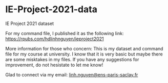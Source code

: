 # IE-Project-2021-data
IE Project 2021 dataset 

For my command file, I published it as the following link:
https://rpubs.com/hdlinhnguyen/ieproject2021

More information for those who concern: This is my dataset and command file for my course at university. I know that it is very basic but maybe there are some misktakes in my files. If you have any suggestions for improvement, do not hesistate to let me know! 

Glad to connect via my email: linh.nguyen@ens-paris-saclay.fr

